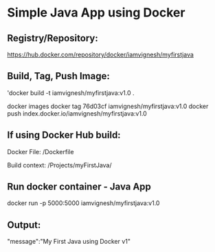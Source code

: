 # Simple Java App using Docker

## Registry/Repository: 
https://hub.docker.com/repository/docker/iamvignesh/myfirstjava

## Build, Tag, Push Image:
'docker build -t iamvignesh/myfirstjava:v1.0 .

docker images
docker tag 76d03cf iamvignesh/myfirstjava:v1.0
docker push index.docker.io/iamvignesh/myfirstjava:v1.0

## If using Docker Hub build:
Docker File: /Dockerfile

Build context: /Projects/myFirstJava/


## Run docker container - Java App
docker run -p 5000:5000 iamvignesh/myfirstjava:v1.0


## Output:

"message\":\"My First Java using Docker v1\"
